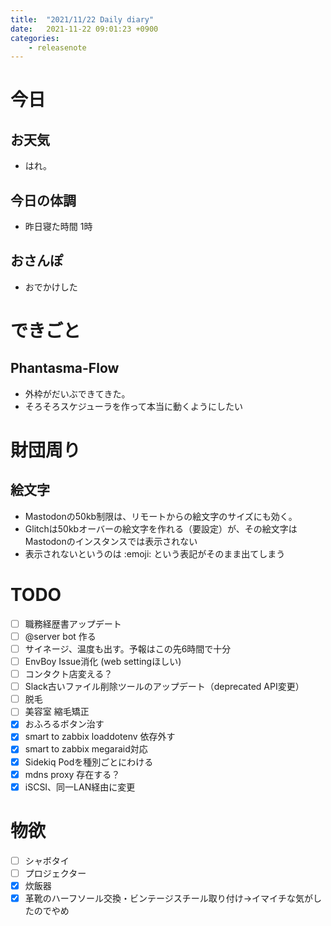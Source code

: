 ```yaml
---
title:  "2021/11/22 Daily diary"
date:   2021-11-22 09:01:23 +0900
categories:
    - releasenote
---
```

# 今日

## お天気

* はれ。

## 今日の体調

* 昨日寝た時間 1時

## おさんぽ

* おでかけした

# できごと

## Phantasma-Flow

* 外枠がだいぶできてきた。
* そろそろスケジューラを作って本当に動くようにしたい

# 財団周り

## 絵文字

* Mastodonの50kb制限は、リモートからの絵文字のサイズにも効く。
* Glitchは50kbオーバーの絵文字を作れる（要設定）が、その絵文字はMastodonのインスタンスでは表示されない
* 表示されないというのは :emoji: という表記がそのまま出てしまう

# TODO 

- [ ] 職務経歴書アップデート
- [ ] @server bot 作る
- [ ] サイネージ、温度も出す。予報はこの先6時間で十分
- [ ] EnvBoy Issue消化 (web settingほしい)
- [ ] コンタクト店変える？
- [ ] Slack古いファイル削除ツールのアップデート（deprecated API変更）
- [ ] 脱毛
- [ ] 美容室 縮毛矯正
- [x] おふろるボタン治す
- [x] smart to zabbix loaddotenv 依存外す
- [x] smart to zabbix megaraid対応
- [x] Sidekiq Podを種別ごとにわける
- [x] mdns proxy 存在する？
- [x] iSCSI、同一LAN経由に変更

# 物欲

- [ ] シャボタイ
- [ ] プロジェクター
- [x] 炊飯器
- [x] 革靴のハーフソール交換・ビンテージスチール取り付け→イマイチな気がしたのでやめ
